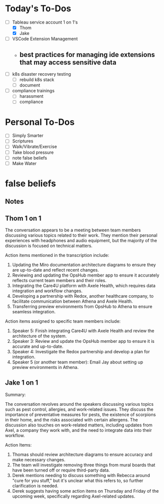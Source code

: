 # Today's To-Dos

- [ ] Tableau service account
1 on 1's
  - [x] Thom
  - [x] Jake
- [ ] VSCode Extension Management
  - best practices for managing ide extensions that may access sensitive data
    -
- [ ] k8s disaster recovery testing
  - [ ] rebuild k8s stack
  - [ ] document
- [ ] compliance trainings
  - [ ] harassment
  - [ ] compliance

# Personal To-Dos

- [ ] Simply Smarter
- [ ] Scriptures
- [ ] Walk/Vibrate/Exercise
- [ ] Take blood pressure
- [ ] note false beliefs
- [ ] Make Water

# false beliefs


## Notes
## Thom 1 on 1
The conversation appears to be a meeting between team members discussing various topics related to their work. They mention their personal experiences with headphones and audio equipment, but the majority of the discussion is focused on technical matters.

Action items mentioned in the transcription include:

1. Updating the Miro documentation architecture diagrams to ensure they are up-to-date and reflect recent changes.
2. Reviewing and updating the OpsHub member app to ensure it accurately reflects current team members and their roles.
3. Integrating the Care4U platform with Axele Health, which requires data integration and workflow changes.
4. Developing a partnership with Redox, another healthcare company, to facilitate communication between Athena and Axele Health.
5. Transferring preview environments from OpsHub to Athena to ensure seamless integration.

Action items assigned to specific team members include:

1. Speaker 5: Finish integrating Care4U with Axele Health and review the architecture of the system.
2. Speaker 3: Review and update the OpsHub member app to ensure it is accurate and up-to-date.
3. Speaker 4: Investigate the Redox partnership and develop a plan for integration.
4. Speaker 5 (or another team member): Email Jay about setting up preview environments in Athena.

## Jake 1 on 1
Summary:

The conversation revolves around the speakers discussing various topics such as pest control, allergies, and work-related issues. They discuss the importance of preventative measures for pests, the existence of scorpions in their home, and the risks associated with certain allergens. The discussion also touches on work-related matters, including updates from Axel, a company they work with, and the need to integrate data into their workflow.

Action Items:

1. Thomas should review architecture diagrams to ensure accuracy and make necessary changes.
2. The team will investigate removing three things from mural boards that have been turned off or require third-party data.
3. Derek mentions needing to discuss something with Rebecca around "cure for you stuff," but it's unclear what this refers to, so further clarification is needed.
4. Derek suggests having some action items on Thursday and Friday of the upcoming week, specifically regarding Axel-related updates.


